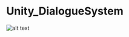 # Unity_DialogueSystem

![alt text](https://github.com/NarMaroth/Unity_DialogueSystem/blob/main/DialogueSystem.jpg?raw=true)
